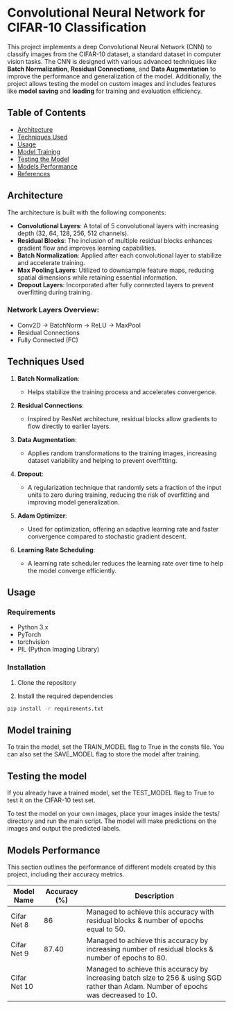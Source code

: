 # Convolutional Neural Network for CIFAR-10 Classification

This project implements a deep Convolutional Neural Network (CNN) to classify images from the CIFAR-10 dataset, a standard dataset in computer vision tasks. The CNN is designed with various advanced techniques like **Batch Normalization**, **Residual Connections**, and **Data Augmentation** to improve the performance and generalization of the model. Additionally, the project allows testing the model on custom images and includes features like **model saving** and **loading** for training and evaluation efficiency.

## Table of Contents

- [Architecture](#architecture)
- [Techniques Used](#techniques-used)
- [Usage](#usage)
- [Model Training](#model-training)
- [Testing the Model](#testing-the-model)
- [Models Performance](#models-performance)
- [References](#references)

## Architecture

The architecture is built with the following components:

- **Convolutional Layers**: A total of 5 convolutional layers with increasing depth (32, 64, 128, 256, 512 channels).
- **Residual Blocks**: The inclusion of multiple residual blocks enhances gradient flow and improves learning capabilities.
- **Batch Normalization**: Applied after each convolutional layer to stabilize and accelerate training.
- **Max Pooling Layers**: Utilized to downsample feature maps, reducing spatial dimensions while retaining essential information.
- **Dropout Layers**: Incorporated after fully connected layers to prevent overfitting during training.

### Network Layers Overview:

- Conv2D -> BatchNorm -> ReLU -> MaxPool
- Residual Connections
- Fully Connected (FC)

## Techniques Used

1. **Batch Normalization**:
   - Helps stabilize the training process and accelerates convergence.

2. **Residual Connections**:
   - Inspired by ResNet architecture, residual blocks allow gradients to flow directly to earlier layers.

3. **Data Augmentation**:
   - Applies random transformations to the training images, increasing dataset variability and helping to prevent overfitting.

4. **Dropout**:
   - A regularization technique that randomly sets a fraction of the input units to zero during training, reducing the risk of overfitting and improving model generalization.

5. **Adam Optimizer**:
   - Used for optimization, offering an adaptive learning rate and faster convergence compared to stochastic gradient descent.

6. **Learning Rate Scheduling**:
   - A learning rate scheduler reduces the learning rate over time to help the model converge efficiently.

## Usage

### Requirements

- Python 3.x
- PyTorch
- torchvision
- PIL (Python Imaging Library)

### Installation

1. Clone the repository

2. Install the required dependencies
```bash 
pip install -r requirements.txt
```

## Model training

To train the model, set the TRAIN_MODEL flag to True in the consts file. You can also set the SAVE_MODEL flag to store the model after training.

## Testing the model

If you already have a trained model, set the TEST_MODEL flag to True to test it on the CIFAR-10 test set.

To test the model on your own images, place your images inside the tests/ directory and run the main script. The model will make predictions on the images and output the predicted labels.

## Models Performance

This section outlines the performance of different models created by this project, including their accuracy metrics.

| Model Name                     | Accuracy (%) | Description                             |
|--------------------------------|--------------|-----------------------------------------|
| Cifar Net 8   | 86           | Managed to achieve this accuracy with residual blocks & number of epochs equal to 50. |
| Cifar Net 9   | 87.40           | Managed to achieve this accuracy by increasing number of residual blocks & number of epochs to 80. |
| Cifar Net 10  |            | Managed to achieve this accuracy by increasing batch size to 256 & using SGD rather than Adam. Number of epochs was decreased to 10. |



